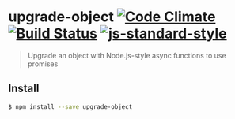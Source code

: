 # upgrade-object [![Code Climate](https://codeclimate.com/github/ileri/upgrade-object/badges/gpa.svg)](https://codeclimate.com/github/ileri/upgrade-object) [![Build Status](https://travis-ci.org/ileri/upgrade-object.svg)](https://travis-ci.org/ileri/upgrade-object) [![js-standard-style](https://img.shields.io/badge/code%20style-standard-brightgreen.svg?style=flat)](https://github.com/feross/standard)
> Upgrade an object with Node.js-style async functions to use promises

## Install
```bash
$ npm install --save upgrade-object
```
